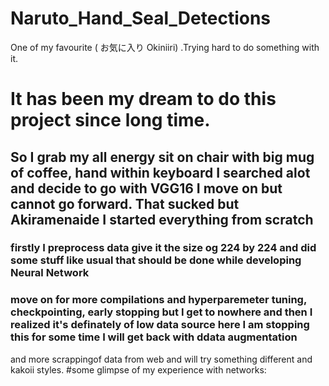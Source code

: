 # Naruto_Hand_Seal_Detections
One of my favourite ( お気に入り Okiniiri) .Trying hard to do something with it.
# It has been my dream to do this project since long time.
## So I grab my all energy sit on chair with big mug of coffee, hand within keyboard I searched alot and decide to go with VGG16 I move on but cannot go forward. That sucked but Akiramenaide I started everything from scratch 

### firstly I preprocess data give it the size og 224 by 224 and did some stuff like usual that should be done while developing Neural Network 
### move on for more compilations and hyperparemeter tuning, checkpointing, early stopping but I get to nowhere and then I realized it's definately of low data source here I am stopping this for some time I will get back with ddata augmentation
and more scrappingof data from web and will try something different and kakoii styles.
#some glimpse of my experience with networks:

